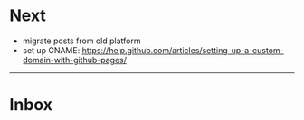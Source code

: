 # Next

* migrate posts from old platform
* set up CNAME: https://help.github.com/articles/setting-up-a-custom-domain-with-github-pages/

---

# Inbox
